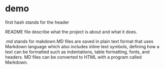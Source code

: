 # demo
first hash stands for the header

README file describe what the project is about and what it does.

.md stands for makdown.MD files are saved in plain text format that uses Markdown language which also includes inline text symbols, 
defining how a text can be formatted such as indentations, table formatting, fonts, and headers. 
MD files can be converted to HTML with a program called Markdown.


